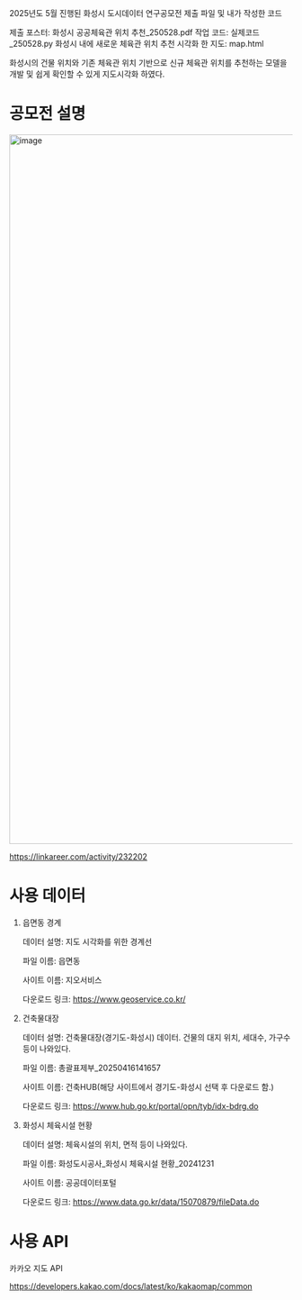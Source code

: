 2025년도 5월 진행된 화성시 도시데이터 연구공모전 제출 파일 및 내가 작성한 코드

제출 포스터: 화성시 공공체육관 위치 추천_250528.pdf
작업 코드: 실제코드_250528.py
화성시 내에 새로운 체육관 위치 추천 시각화 한 지도: map.html

화성시의 건물 위치와 기존 체육관 위치 기반으로 신규 체육관 위치를 추천하는 모델을 개발 및 쉽게 확인할 수 있게 지도시각화 하였다.

# 공모전 설명
<img width="891" height="1260" alt="image" src="https://github.com/user-attachments/assets/30584bf7-89c5-4bc2-8e3c-ef8f90f6caa8" />

https://linkareer.com/activity/232202

# 사용 데이터
1. 읍면동 경계

   데이터 설명: 지도 시각화를 위한 경계선

   파일 이름: 읍면동

   사이트 이름: 지오서비스

   다운로드 링크: https://www.geoservice.co.kr/

2. 건축물대장
   
   데이터 설명: 건축물대장(경기도-화성시) 데이터. 건물의 대지 위치, 세대수, 가구수 등이 나와있다.
   
   파일 이름: 총괄표제부_20250416141657
   
   사이트 이름: 건축HUB(해당 사이트에서 경기도-화성시 선택 후 다운로드 함.)
   
   다운로드 링크: https://www.hub.go.kr/portal/opn/tyb/idx-bdrg.do

3. 화성시 체육시설 현황
   
   데이터 설명: 체육시설의 위치, 면적 등이 나와있다.
   
   파일 이름: 화성도시공사_화성시 체육시설 현황_20241231
   
   사이트 이름: 공공데이터포털
   
   다운로드 링크: https://www.data.go.kr/data/15070879/fileData.do

# 사용 API

카카오 지도 API

https://developers.kakao.com/docs/latest/ko/kakaomap/common





